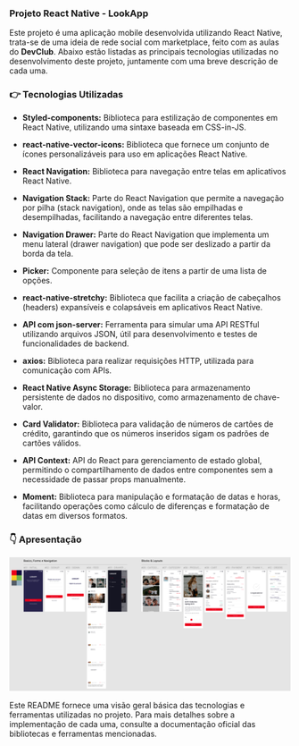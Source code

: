 ### Projeto React Native - LookApp

Este projeto é uma aplicação mobile desenvolvida utilizando React Native, trata-se de uma ideia de rede social com marketplace, feito com as aulas do **DevClub**. Abaixo estão listadas as principais tecnologias utilizadas no desenvolvimento deste projeto, juntamente com uma breve descrição de cada uma.

### 👉 Tecnologias Utilizadas

- **Styled-components:** Biblioteca para estilização de componentes em React Native, utilizando uma sintaxe baseada em CSS-in-JS.

- **react-native-vector-icons:** Biblioteca que fornece um conjunto de ícones personalizáveis para uso em aplicações React Native.

- **React Navigation:** Biblioteca para navegação entre telas em aplicativos React Native.

- **Navigation Stack:** Parte do React Navigation que permite a navegação por pilha (stack navigation), onde as telas são empilhadas e desempilhadas, facilitando a navegação entre diferentes telas.

- **Navigation Drawer:** Parte do React Navigation que implementa um menu lateral (drawer navigation) que pode ser deslizado a partir da borda da tela.

- **Picker:** Componente para seleção de itens a partir de uma lista de opções.

- **react-native-stretchy:** Biblioteca que facilita a criação de cabeçalhos (headers) expansíveis e colapsáveis em aplicativos React Native.

- **API com json-server:** Ferramenta para simular uma API RESTful utilizando arquivos JSON, útil para desenvolvimento e testes de funcionalidades de backend.

- **axios:** Biblioteca para realizar requisições HTTP, utilizada para comunicação com APIs.

- **React Native Async Storage:** Biblioteca para armazenamento persistente de dados no dispositivo, como armazenamento de chave-valor.

- **Card Validator:** Biblioteca para validação de números de cartões de crédito, garantindo que os números inseridos sigam os padrões de cartões válidos.

- **API Context:** API do React para gerenciamento de estado global, permitindo o compartilhamento de dados entre componentes sem a necessidade de passar props manualmente.

- **Moment:** Biblioteca para manipulação e formatação de datas e horas, facilitando operações como cálculo de diferenças e formatação de datas em diversos formatos.

### 👇 Apresentação

![Foto](src/assets//foto.png)

Este README fornece uma visão geral básica das tecnologias e ferramentas utilizadas no projeto. Para mais detalhes sobre a implementação de cada uma, consulte a documentação oficial das bibliotecas e ferramentas mencionadas.
